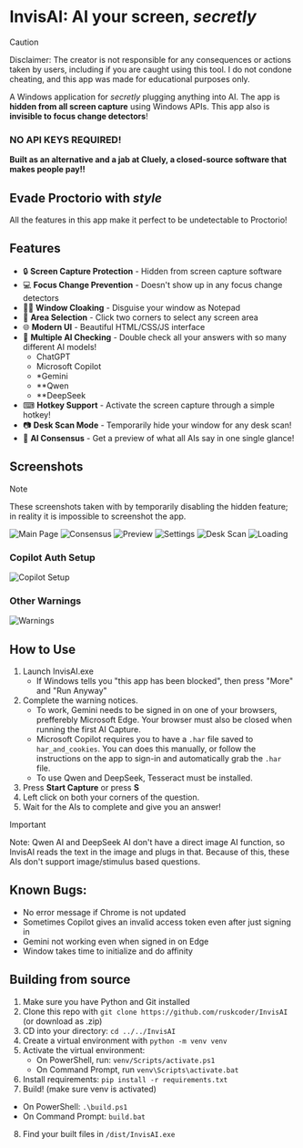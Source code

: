 # InvisAI: AI your screen, *secretly*
> [!CAUTION]
> Disclaimer: The creator is not responsible for any consequences or actions taken by users, including if you are caught using this tool.
> I do not condone cheating, and this app was made for educational purposes only. 

A Windows application for *secretly* plugging anything into AI. The app is **hidden from all screen capture** using Windows APIs. This app also is **invisible to focus change detectors**!

### NO API KEYS REQUIRED!
**Built as an alternative and a jab at Cluely, a closed-source software that makes people pay!!**

## Evade Proctorio with *style*
All the features in this app make it perfect to be undetectable to Proctorio!

## Features
- 🔒 **Screen Capture Protection** - Hidden from screen capture software
- 💻 **Focus Change Prevention** - Doesn't show up in any focus change detectors
- 👩‍💻 **Window Cloaking** - Disguise your window as Notepad 
- 🎯 **Area Selection** - Click two corners to select any screen area
- 🌐 **Modern UI** - Beautiful HTML/CSS/JS interface
- 🤖 **Multiple AI Checking** - Double check all your answers with so many different AI models!
  - ChatGPT
  - Microsoft Copilot
  - *Gemini
  - **Qwen
  - **DeepSeek
- ⌨ **Hotkey Support** - Activate the screen capture through a simple hotkey!
- 📷 **Desk Scan Mode** - Temporarily hide your window for any desk scan!
- 📰 **AI Consensus** - Get a preview of what all AIs say in one single glance!

## Screenshots
> [!NOTE]
> These screenshots taken with by temporarily disabling the hidden feature; in reality it is impossible to screenshot the app. 

![Main Page](screenshots/main.png)
![Consensus](screenshots/consensus.png)
![Preview](screenshots/preview.png)
![Settings](screenshots/settings.png)
![Desk Scan](screenshots/deskscan.png)
![Loading](screenshots/loading.jpg)
### Copilot Auth Setup
![Copilot Setup](screenshots/cop-setup.png)

### Other Warnings
![Warnings](screenshots/warnings.png)


## How to Use
1. Launch InvisAI.exe
   - If Windows tells you "this app has been blocked", then press "More" and "Run Anyway"
2. Complete the warning notices. 
    - To work, Gemini needs to be signed in on one of your browsers, prefferebly Microsoft Edge. Your browser must also be closed when running the first AI Capture. 
    - Microsoft Copilot requires you to have a `.har` file saved to `har_and_cookies`. You can does this manually, or follow the instructions on the app to sign-in and automatically grab the `.har` file. 
    - To use Qwen and DeepSeek, Tesseract must be installed. 
3. Press **Start Capture** or press **S**
4. Left click on both your corners of the question. 
5. Wait for the AIs to complete and give you an answer!
> [!IMPORTANT]
> Note: Qwen AI and DeepSeek AI don't have a direct image AI function, so InvisAI reads the text in the image and plugs in that. Because of this, these AIs don't support image/stimulus based questions.

## Known Bugs: 
- No error message if Chrome is not updated
- Sometimes Copilot gives an invalid access token even after just signing in
- Gemini not working even when signed in on Edge
- Window takes time to initialize and do affinity

## Building from source
1. Make sure you have Python and Git installed
2. Clone this repo with `git clone https://github.com/ruskcoder/InvisAI` (or download as .zip)
3. CD into your directory: `cd ../../InvisAI`
4. Create a virtual environment with `python -m venv venv`
5. Activate the virtual environment: 
   - On PowerShell, run: `venv/Scripts/activate.ps1`
   - On Command Prompt, run `venv\Scripts\activate.bat`
6. Install requirements: `pip install -r requirements.txt`
7. Build! (make sure venv is activated)
  - On PowerShell: `.\build.ps1`
  - On Command Prompt: `build.bat`
8. Find your built files in `/dist/InvisAI.exe`
